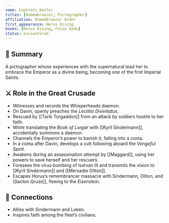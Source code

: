 ```yaml
---
name: Euphrati Keeler
titles: [Remembrancer, Pictographer]
affiliation: Remembrancer Order
first_appearance: Horus Rising
books: [Horus Rising, False Gods]
status: encountered
---
```


## 🧠 Summary
A pictographer whose experiences with the supernatural lead her to embrace the Emperor as a divine being, becoming one of the first Imperial Saints.

## ⚔️ Role in the Great Crusade
- Witnesses and records the Whisperheads daemon.
- On Davin, openly preaches the *Lectitio Divinitatus*.
- Rescued by [[Tarik Torgaddon]] from an attack by soldiers hostile to her faith.
- While translating the *Book of Lorgar* with [[Kyril Sindermann]], accidentally summons a daemon.
- Channels the Emperor’s power to banish it, falling into a coma.
- In a coma after Davin, develops a cult following aboard the *Vengeful Spirit*.
- Awakens during an assassination attempt by [[Maggard]], using her powers to save herself and her rescuers.
- Foresees the virus‑bombing of Isstvan III and transmits the vision to [[Kyril Sindermann]] and [[Mersadie Oliton]].
- Escapes Horus’s remembrancer massacre with Sindermann, Oliton, and [[Iacton Qruze]], fleeing to the *Eisenstein*.

## 🔗 Connections
- Allies with Sindermann and Loken.
- Inspires faith among the fleet’s civilians.

